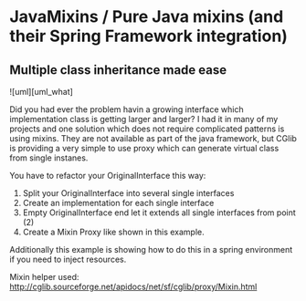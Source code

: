 # JavaMixins / Pure Java mixins (and their Spring Framework integration)
## Multiple class inheritance made ease

![uml][uml_what]

Did you had ever the problem havin a growing interface which implementation class is getting larger and larger? I had it in many of my projects and one solution which does not require complicated patterns is using mixins. They are not available as part of the java framework, but CGlib is providing a very simple to use proxy which can generate virtual class from single instanes. 

You have to refactor your OriginalInterface this way: 

1. Split your OriginalInterface into several single interfaces 
2. Create an implementation for each single interface
3. Empty OriginalInterface end let it extends all single interfaces from point (2)
4. Create a Mixin Proxy like shown in this example. 

Additionally this example is showing how to do this in a spring environment if you need to inject resources. 

Mixin helper used: http://cglib.sourceforge.net/apidocs/net/sf/cglib/proxy/Mixin.html
